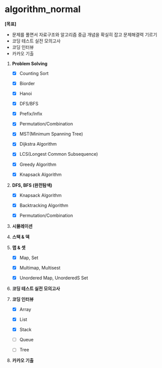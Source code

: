 # algorithm_normal



**[목표]**

-  문제를 풀면서 자료구조와 알고리즘 중급 개념을 확실히 잡고 문제해결력 기르기
- 코딩 테스트 실전 모의고사
- 코딩 인터뷰
- 카카오 기출



1. **Problem Solving**

   - [x] Counting Sort
   - [x] Biorder
   - [x] Hanoi
   - [x] DFS/BFS
   - [x] Prefix/Infix
   - [x] Permutation/Combination
   - [x] MST(Minimum Spanning Tree)
   - [x] Dijkstra Algorithm
   - [x] LCS(Longest Common Subsequence)
   - [x] Greedy Algorithm
   - [x] Knapsack Algorithm
   

2. **DFS, BFS (완전탐색)**

   - [x] Knapsack Algorithm
   - [x] Backtracking Algorithm
   - [x] Permutation/Combination

   

3. **시뮬레이션**

   

4. **스택 & 덱**

   

5. **맵 & 셋**

   - [x] Map, Set
   - [x] Multimap, Multisest
   - [x] Unordered Map, UnorderedS Set
   

6. **코딩 테스트 실전 모의고사**

   

7. **코딩 인터뷰**

   - [x] Array
   - [x] List
   - [x] Stack
   - [ ] Queue
   - [ ] Tree

   

8. **카카오 기출**

   



